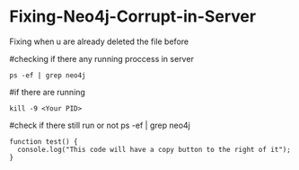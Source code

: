 # Fixing-Neo4j-Corrupt-in-Server
Fixing when u are already deleted the file before

#checking if there any running proccess in server

```ps -ef | grep neo4j```

#if there are running

```
kill -9 <Your PID>
```

#check if there still run or not
ps -ef | grep neo4j

```
function test() {
  console.log("This code will have a copy button to the right of it");
}
```
